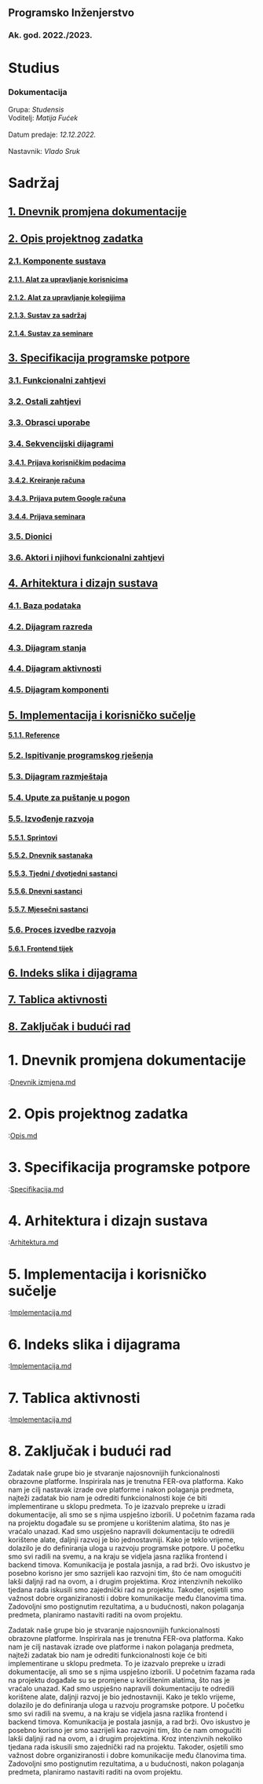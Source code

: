 <div class="cover">
	<div class="top">
		<h2> Programsko Inženjerstvo </h2>
		<h3> Ak. god. 2022./2023. </h3>
	</div>
	<div class="middle">
		<h1> Studius </h1>
		<h3> Dokumentacija </h3>
	</div>
	<div class="bottom">
		Grupa: <i> Studensis </i>
		<br/>
		Voditelj: <i> Matija Fućek </i>
		<br/>
		<br/>
		Datum predaje: <i> 12.12.2022. </i>
		<br/>
		<br/>
		Nastavnik: <i> Vlado Sruk </i>
	</div>
</div>

# Sadržaj

<!-- <table style="">
	<tr><td> 1
	</td><td style="text-align: right"> 2
	</td></tr>
</table> -->

## [1. Dnevnik promjena dokumentacije](#1)

## [2. Opis projektnog zadatka](#2)

### [2.1. Komponente sustava](#2.1)

#### [2.1.1. Alat za upravljanje korisnicima](#2.1.1)

#### [2.1.2. Alat za upravljanje kolegijima](#2.1.2)

#### [2.1.3. Sustav za sadržaj](#2.1.3)

#### [2.1.4. Sustav za seminare](#2.1.4)

## [3. Specifikacija programske potpore](#3)

### [3.1. Funkcionalni zahtjevi](#3.1)

### [3.2. Ostali zahtjevi](#3.2)

### [3.3. Obrasci uporabe](#3.3)

### [3.4. Sekvencijski dijagrami](#3.4)

#### [3.4.1. Prijava korisničkim podacima](#3.4.1)

#### [3.4.2. Kreiranje računa](#3.4.2)

#### [3.4.3. Prijava putem Google računa](#3.4.3)

#### [3.4.4. Prijava seminara](#3.4.4)

### [3.5. Dionici](#3.5)

### [3.6. Aktori i njihovi funkcionalni zahtjevi](#3.6)

## [4. Arhitektura i dizajn sustava](#4)

### [4.1. Baza podataka](#4.1)

### [4.2. Dijagram razreda](#4.2)

### [4.3. Dijagram stanja](#4.3)

### [4.4. Dijagram aktivnosti](#4.4)

### [4.5. Dijagram komponenti](#4.5)

## [5. Implementacija i korisničko sučelje](#5)

#### [5.1.1. Reference](#5.1.1)

### [5.2. Ispitivanje programskog rješenja](#5.2)

### [5.3. Dijagram razmještaja](#5.3)

### [5.4. Upute za puštanje u pogon](#5.4)

### [5.5. Izvođenje razvoja](#5.5)

#### [5.5.1. Sprintovi](#5.5.1)

#### [5.5.2. Dnevnik sastanaka](#5.5.2)

#### [5.5.3. Tjedni / dvotjedni sastanci](#5.5.3)

#### [5.5.6. Dnevni sastanci](#5.5.6)

#### [5.5.7. Mjesečni sastanci](#5.5.7)

### [5.6. Proces izvedbe razvoja](#5.6)

#### [5.6.1. Frontend tijek](#5.6.1)

## [6. Indeks slika i dijagrama](#6)

## [7. Tablica aktivnosti](#7)

## [8. Zaključak i budući rad](#8)

# 1. Dnevnik promjena dokumentacije <a name="1"> </a>

:[Dnevnik izmjena.md](./chapters/1_dnevnik.md)

# 2. Opis projektnog zadatka <a name="2"> </a>

:[Opis.md](./chapters/2_opis.md)

# 3. Specifikacija programske potpore <a name="3"> </a>

:[Specifikacija.md](./chapters/3_specifikacija.md)

# 4. Arhitektura i dizajn sustava <a name="4"> </a>

:[Arhitektura.md](./chapters/4_arhitektura.md)

# 5. Implementacija i korisničko sučelje <a name="5"> </a>

:[Implementacija.md](./chapters/5_implementacija.md)

# 6. Indeks slika i dijagrama <a name="6"> </a>

:[Implementacija.md](./chapters/6_indeks.md)

# 7. Tablica aktivnosti <a name="7"> </a>

:[Implementacija.md](./chapters/7_tablica.md)

# 8. Zaključak i budući rad <a name="8"> </a>

Zadatak naše grupe bio je stvaranje najosnovnijih funkcionalnosti obrazovne platforme. Inspirirala nas je trenutna FER-ova platforma. Kako nam je cilj nastavak izrade ove platforme i nakon polaganja predmeta, najteži zadatak bio nam je odrediti funkcionalnosti koje će biti implementirane u sklopu predmeta. To je izazvalo prepreke u izradi dokumentacije, ali smo se s njima uspješno izborili. U početnim fazama rada na projektu događale su se promjene u korištenim alatima, što nas je vraćalo unazad. Kad smo uspješno napravili dokumentaciju te odredili korištene alate, daljnji razvoj je bio jednostavniji. Kako je teklo vrijeme, dolazilo je do definiranja uloga u razvoju programske potpore. U početku smo svi radili na svemu, a na kraju se vidjela jasna razlika frontend i backend timova. Komunikacija je postala jasnija, a rad brži. Ovo iskustvo je posebno korisno jer smo sazrijeli kao razvojni tim, što će nam omogućiti lakši daljnji rad na ovom, a i drugim projektima. Kroz intenzivnih nekoliko tjedana rada iskusili smo zajednički rad na projektu. Takoder, osjetili smo važnost dobre organiziranosti i dobre komunikacije među članovima tima. Zadovoljni smo postignutim rezultatima, a u budućnosti, nakon polaganja predmeta, planiramo nastaviti raditi na ovom projektu.

Zadatak naše grupe bio je stvaranje najosnovnijih funkcionalnosti obrazovne platforme. Inspirirala nas je trenutna FER-ova platforma. Kako nam je cilj nastavak izrade ove platforme i nakon polaganja predmeta, najteži zadatak bio nam je odrediti funkcionalnosti koje će biti implementirane u sklopu predmeta. To je izazvalo prepreke u izradi dokumentacije, ali smo se s njima uspješno izborili. U početnim fazama rada na projektu događale su se promjene u korištenim alatima, što nas je vraćalo unazad. Kad smo uspješno napravili dokumentaciju te odredili korištene alate, daljnji razvoj je bio jednostavniji. Kako je teklo vrijeme, dolazilo je do definiranja uloga u razvoju programske potpore. U početku smo svi radili na svemu, a na kraju se vidjela jasna razlika frontend i backend timova. Komunikacija je postala jasnija, a rad brži. Ovo iskustvo je posebno korisno jer smo sazrijeli kao razvojni tim, što će nam omogućiti lakši daljnji rad na ovom, a i drugim projektima. Kroz intenzivnih nekoliko tjedana rada iskusili smo zajednički rad na projektu. Takoder, osjetili smo važnost dobre organiziranosti i dobre komunikacije među članovima tima. Zadovoljni smo postignutim rezultatima, a u budućnosti, nakon polaganja predmeta, planiramo nastaviti raditi na ovom projektu.
